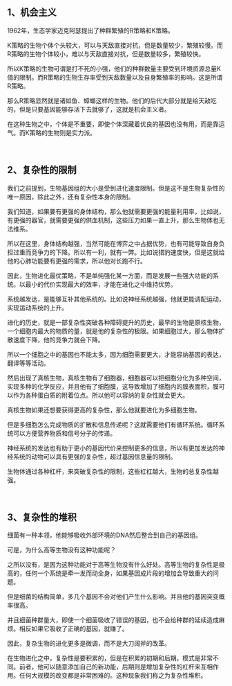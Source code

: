 <h2>1、机会主义</h2><p data-pid="dgJkzoCQ">1962年，生态学家迈克阿瑟提出了种群繁殖的R策略和K策略。</p><p data-pid="7l-DCUhm">K策略的生物个体个头较大，可以与天敌直接对抗，但是数量较少，繁殖较慢。而R策略的生物个体较小，难以与天敌直接对抗，但是数量较多，繁殖较快。</p><p data-pid="ax7nBa0D">所以K策略的生物可谓是打不死的小强，他们的种群数量主要受到环境资源总量K值的限制。而R策略的生物生存率受到天敌数量以及自身繁殖率的影响。这是所谓R策略。</p><p data-pid="2WIW4Dcp">那么R策略显然就是诸如鱼、蟑螂这样的生物。他们的后代大部分就是给天敌吃的，但是只要基因能够存活下去就够了，这就是机会主义者。</p><p data-pid="SX-V_-RX">在这种生物之中，个体是不重要，即使个体深藏着优良的基因也没有用，而是靠运气。而K策略的生物则是实力派。</p><p><br></p><h2>2、复杂性的限制</h2><p data-pid="4N8nnKmW">我们之前提到，生物基因组的大小是受到进化速度限制。但是这不是生物复杂性的唯一原因，除此之外，还有复杂性本身的限制。</p><p data-pid="mUEtig8r">我们知道，如果要有更强的身体结构，那么他就需要更强的能量利用率，比如说，有更强的器官，就需要更强的供血机制，这些压力如果一直上升，那么生物体也无法维系。</p><p data-pid="IU3OE2xB">所以在这里，身体结构越强，当然可能在博弈之中占据优势，也有可能导致自身负担过重而竞争力的下降。所以有一利，就有一弊。比如说猎豹速度快，但是这就给他的心肺功能要有更强的需求，所以他对长跑不行。</p><p data-pid="mV0LZVW_">因此，生物进化最优策略，不是单纯强化某一方面，而是发展一些强大功能的系统。以最小的代价实现最大的效率，才能在进化之中维持优势。</p><p data-pid="GhBMzTEF">系统越发达，是能够互补其他系统的。比如说神经系统越强，他就更能调配运动，实现运动系统的上升。</p><p data-pid="DSYh6Idb">进化的历史，就是一部复杂性突破各种障碍提升的历史，最早的生物是原核生物，一个细胞内最大的物质的量，就是他的复杂性的极限。如果细胞过大，那么物体扩散速度下降，他的竞争力就会下降。</p><p data-pid="ySHevVU8">所以一个细胞之中的基因也不能太多，因为细胞需要更大，才能容纳基因的表达，翻译等等活动。</p><p data-pid="LBWeR4qU">然后出现了真核生物，真核生物有了细胞器，细胞器可以把细胞分化为多种空间，实现多种的化学反应，并且他有了细胞膜，这导致增加了细胞内的膜表面积，膜可以作为各种蛋白质的附着位点。所以他可以容纳的复杂性就会更大。</p><p data-pid="L7SFny5o">真核生物如果还想要获得更高的复杂性，那么他就要进化为多细胞生物。</p><p data-pid="Sx7KruMy">但是多细胞怎么完成物质的扩散和信息传递呢？这就需要他们有循环系统。循环系统可以方便营养物质和信号分子的传递。</p><p data-pid="EpIDHog0">神经系统的发达也有助于更小的基因代价来控制更多的信息，所以有更加发达的神经系统的动物可以具有更强的复杂性，超过基因信息量的限制。</p><p data-pid="HPrh5hag">生物体通过各种杠杆，来突破复杂性的限制，这些杠杠越大，生物的总复杂性越强。</p><p><br></p><h2>3、复杂性的堆积</h2><p data-pid="cvO6t4Q1">细菌有一种本领，他能够吸收外部环境的DNA然后整合到自己的基因组。</p><p data-pid="Xvsx_vUE">可是，为什么高等生物没有这种功能呢？</p><p data-pid="xVse683p">之所以没有，是因为这种功能对于高等生物没有什么好处。高等生物的复杂性是极高的，任何一个系统是牵一发而动全身，如果基因成片段的增加会导致重大的问题。</p><p data-pid="miz4Nzf3">但是细菌的结构简单，多几个基因不会对他们产生什么影响。并且他的基因突变概率很高。</p><p data-pid="5VqJQ9ZR">并且细菌种群量大，即使一个细菌吸收了错误的基因，也不会给种群的延续造成麻烦。相反如果它吸收了正确的基因，就赚了。</p><p data-pid="zis2_ojD">因此，复杂生物的进化更多是微调，而不是大刀阔斧的改革。</p><p data-pid="AkQjoShj">在生物进化之中，复杂性是要积累的，但是在积累的初期和后期，模式是非常不同。前者，他可以随意添加自己的新功能，后期则是增加复杂性的杠杆来互相作用。任何大规模的改变都是非常困难的。这种现象我们称之为复杂性堆积。</p><p></p>